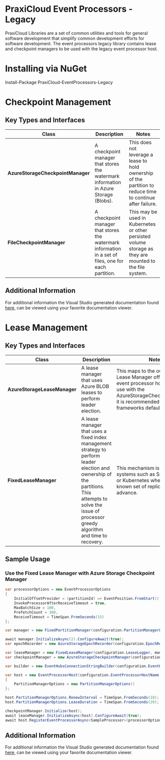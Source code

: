 # PraxiCloud Event Processors - Legacy
PraxiCloud Libraries are a set of common utilities and tools for general software development that simplify common development efforts for software development. The event processors legacy library contains lease and checkpoint managers to be used with the legacy event processor host.



# Installing via NuGet

Install-Package PraxiCloud-EventProcessors-Legacy



# Checkpoint Management



## Key Types and Interfaces

|Class| Description | Notes |
| ------------- | ------------- | ------------- |
|**AzureStorageCheckpointManager**|A checkpoint manager that stores the watermark information in Azure Storage (Blobs).| This does not leverage a lease to hold ownership of the partition to reduce time to continue after failure. |
|**FileCheckpointManager**|A checkpoint manager that stores the watermark information in a set of files, one for each partition.| This may be used in Kubernetes or other persisted volume storage as they are mounted to the file system. |


## Additional Information

For additional information the Visual Studio generated documentation found [here](./documents/praxicloud.eventprocessors-legacy.xml), can be viewed using your favorite documentation viewer.

# Lease Management



## Key Types and Interfaces

|Class| Description | Notes |
| ------------- | ------------- | ------------- |
|**AzureStorageLeaseManager**|A lease manager that uses Azure BLOB leases to perform leader election.| This maps to the out of the box Lease Manager offered by the event processor host, when in use with the AzureStorageCheckpointManager it is recommended to use the frameworks default mechanisms. |
|**FixedLeaseManager**|A lease manager that uses a fixed index management strategy to perform leader election and ownership of the partitions. This attempts to solve the issue of processor greedy algorithm and time to recovery.| This mechanism is used for systems such as Service Fabric or Kubernetes where an index or known set of replicas is known in advance. |

## Sample Usage

### Use the Fixed Lease Manager with Azure Storage Checkpoint Manager

```csharp
var processorOptions = new EventProcessorOptions
{
    InitialOffsetProvider = (partitionId) => EventPosition.FromStart(),
    InvokeProcessorAfterReceiveTimeout = true,
    MaxBatchSize = 100,
    PrefetchCount = 300,
    ReceiveTimeout = TimeSpan.FromSeconds(15)
};

var manager = new FixedPartitionManager(configuration.PartitionManagerLogger, configuration.EventHubConnectionString, processingManagerId);

await manager.InitializeAsync(2).ConfigureAwait(true);
var epochRecorder = new AzureStorageEpochRecorder(configuration.EpochRecorderLogger, metricFactory, configuration.ConsumerGroupName, configuration.CheckpointConnectionString, configuration.EpochContainerName, null);

var leaseManager = new FixedLeaseManager(configuration.LeaseLogger, manager, epochRecorder);
var checkpointManager = new AzureStorageCheckpointManager(configuration.CheckpointLogger, metricFactory, configuration.CheckpointConnectionString, configuration.CheckpointContainerName, null);

var builder = new EventHubsConnectionStringBuilder(configuration.EventHubConnectionString);

var host = new EventProcessorHost(configuration.EventProcessorHostName, builder.EntityPath, configuration.ConsumerGroupName, builder.ToString(), checkpointManager, leaseManager)
{
    PartitionManagerOptions = new PartitionManagerOptions()
};

host.PartitionManagerOptions.RenewInterval = TimeSpan.FromSeconds(10);
host.PartitionManagerOptions.LeaseDuration = TimeSpan.FromSeconds(20);

checkpointManager.Initialize(host);
await leaseManager.InitializeAsync(host).ConfigureAwait(true);
await host.RegisterEventProcessorAsync<SampleProcessor>(processorOptions).ConfigureAwait(true);

```

## Additional Information

For additional information the Visual Studio generated documentation found [here](./documents/praxicloud.eventprocessors-legacy.xml), can be viewed using your favorite documentation viewer.




